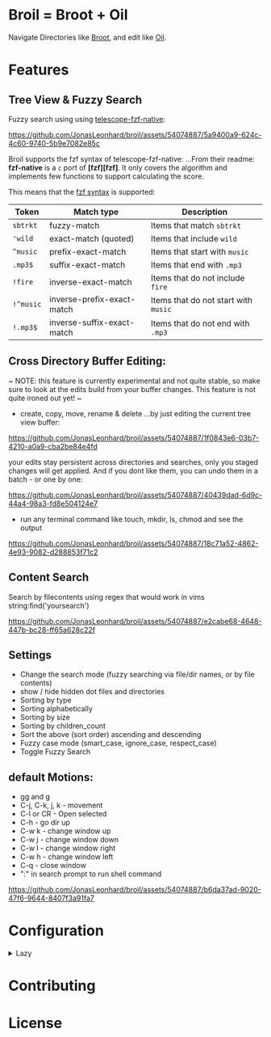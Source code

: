# Broil = Broot + Oil
Navigate Directories like <a href="https://github.com/Canop/broot" target="_blank">Broot</a>,
and edit like <a href="https://github.com/stevearc/oil.nvim">Oil</a>.

# Features

## Tree View & Fuzzy Search
Fuzzy search using using <a href="https://github.com/nvim-telescope/telescope-fzf-native.nvim?tab=readme-ov-file#telescope-fzf-nativenvim">telescope-fzf-native</a>:

https://github.com/JonasLeonhard/broil/assets/54074887/5a9400a9-624c-4c60-9740-5b9e7082e85c

Broil supports the fzf syntax of telescope-fzf-native:
...From their readme: **fzf-native** is a `c` port of **[fzf][fzf]**. It only covers the algorithm and
implements few functions to support calculating the score.

This means that the [fzf syntax](https://github.com/junegunn/fzf#search-syntax)
is supported:

| Token     | Match type                 | Description                          |
| --------- | -------------------------- | ------------------------------------ |
| `sbtrkt`  | fuzzy-match                | Items that match `sbtrkt`            |
| `'wild`   | exact-match (quoted)       | Items that include `wild`            |
| `^music`  | prefix-exact-match         | Items that start with `music`        |
| `.mp3$`   | suffix-exact-match         | Items that end with `.mp3`           |
| `!fire`   | inverse-exact-match        | Items that do not include `fire`     |
| `!^music` | inverse-prefix-exact-match | Items that do not start with `music` |
| `!.mp3$`  | inverse-suffix-exact-match | Items that do not end with `.mp3`    |

## Cross Directory Buffer Editing:
~ NOTE: this feature is currently experimental and not quite stable, so make sure to look at the edits build from your buffer changes. This feature is not quite ironed out yet! ~

- create, copy, move, rename & delete
...by just editing the current tree view buffer:

https://github.com/JonasLeonhard/broil/assets/54074887/1f0843e6-03b7-4210-a0a9-cba2be84e4fd

your edits stay persistent across directories and searches, only you staged changes will get applied. And if you dont like them, you can undo them in a batch - or one by one:

https://github.com/JonasLeonhard/broil/assets/54074887/40439dad-6d9c-44a4-98a3-fd8e504124e7


- run any terminal command like touch, mkdir, ls, chmod and see the output

https://github.com/JonasLeonhard/broil/assets/54074887/18c71a52-4862-4e93-9082-d288853f71c2

## Content Search

Search by filecontents using regex that would work in vims string:find('yoursearch')

https://github.com/JonasLeonhard/broil/assets/54074887/e2cabe68-4648-447b-bc28-ff65a628c22f

## Settings
- Change the search mode (fuzzy searching via file/dir names, or by file contents)
- show / hide hidden dot files and directories
- Sorting by type
- Sorting alphabetically
- Sorting by size
- Sorting by children_count
- Sort the above (sort order) ascending and descending
- Fuzzy case mode (smart_case, ignore_case, respect_case)
- Toggle Fuzzy Search

## default Motions:
- gg and g
- C-j, C-k, j, k - movement
- C-l or CR - Open selected
- C-h - go dir up
- C-w k - change window up
- C-w j - change window down
- C-w l - change window right
- C-w h - change window left
- C-q - close window
- ":" in search prompt to run shell command

https://github.com/JonasLeonhard/broil/assets/54074887/b6da37ad-9020-47f6-9644-8407f3a91fa7

# Configuration

<details>
  <summary>Lazy</summary>

```lua
return {
  'JonasLeonhard/broil',
  dependencies = {
    "nvim-lua/plenary.nvim",
    "nvim-tree/nvim-web-devicons",
    {
      'nvim-telescope/telescope-fzf-native.nvim',
      cond = function()
        return vim.fn.executable 'make' == 1
      end,
      build =
      'make'
    }
  },
  opts = {
    rm_command = 'rm', -- optional...(default 'rm'). you could use a trash command here. Or rm --trash for nushell...
    -- ... you can find more opts in lua/broil/config.lua
  },
  keys = {
    {
      '<leader>o',
      "<cmd>lua require('broil').open()<cr>", -- opens current %:h or cwd by default
      desc = 'Broil open',
    },
    {
      '<leader>O',
      "<cmd>lua require('broil').open(vim.fn.getcwd())<cr>",
      desc = 'Broil open cwd',
    },
  },
  enabled = true
}
```
</details>

# Contributing

# License


